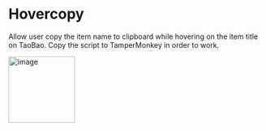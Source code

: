 # Hovercopy
Allow user copy the item name to clipboard while hovering on the item title on TaoBao.
Copy the script to TamperMonkey in order to work.

<img width="131" alt="image" src="https://github.com/minatoyGu/hovercopy/assets/107768156/bc02ab98-f5e3-4d67-9cae-a52738424ca0">

